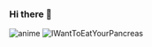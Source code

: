 ### Hi there 👋
![anime](https://user-images.githubusercontent.com/70134418/226198536-03727838-e636-43f2-92f7-773873911c42.gif)
![IWantToEatYourPancreas](https://user-images.githubusercontent.com/70134418/226198886-27a3506a-3f2d-487e-aabf-f563b1d22391.gif)
